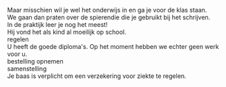 Maar misschien wil je wel het onderwijs in en ga je voor de klas staan.  
We gaan dan praten over de spierendie  die je gebruikt bij het schrijven.  
In de praktijk leer je nog het meest!  
Hij vond het als kind al moeilijk op school.  
regelen  
U heeft de goede diploma's. Op het moment hebben we echter geen werk voor u.  
bestelling opnemen  
samenstelling  
Je baas is verplicht om een verzekering voor ziekte te regelen.
